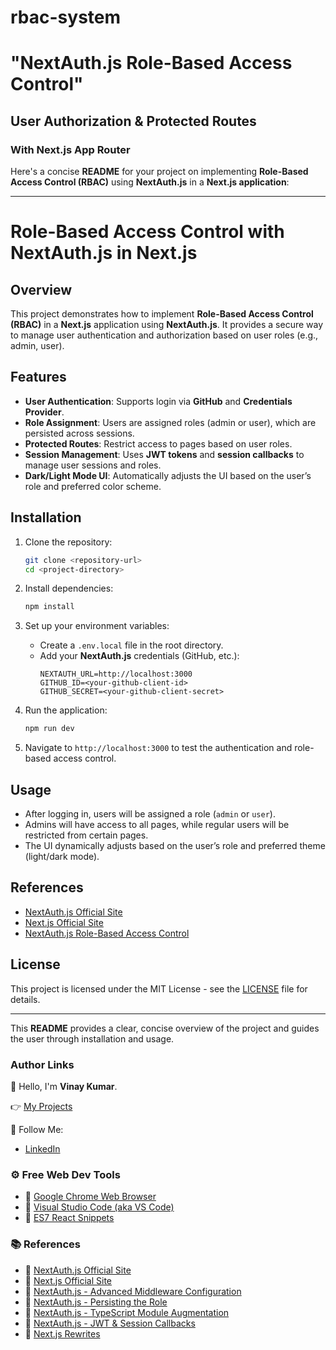 # rbac-system

# "NextAuth.js Role-Based Access Control"

## User Authorization & Protected Routes

### With Next.js App Router

Here's a concise **README** for your project on implementing **Role-Based Access Control (RBAC)** using **NextAuth.js** in a **Next.js application**:

---

# Role-Based Access Control with NextAuth.js in Next.js

## Overview

This project demonstrates how to implement **Role-Based Access Control (RBAC)** in a **Next.js** application using **NextAuth.js**. It provides a secure way to manage user authentication and authorization based on user roles (e.g., admin, user).

## Features

- **User Authentication**: Supports login via **GitHub** and **Credentials Provider**.
- **Role Assignment**: Users are assigned roles (admin or user), which are persisted across sessions.
- **Protected Routes**: Restrict access to pages based on user roles.
- **Session Management**: Uses **JWT tokens** and **session callbacks** to manage user sessions and roles.
- **Dark/Light Mode UI**: Automatically adjusts the UI based on the user’s role and preferred color scheme.

## Installation

1. Clone the repository:
   ```bash
   git clone <repository-url>
   cd <project-directory>
   ```

2. Install dependencies:
   ```bash
   npm install
   ```

3. Set up your environment variables:
   - Create a `.env.local` file in the root directory.
   - Add your **NextAuth.js** credentials (GitHub, etc.):
     ```env
     NEXTAUTH_URL=http://localhost:3000
     GITHUB_ID=<your-github-client-id>
     GITHUB_SECRET=<your-github-client-secret>
     ```

4. Run the application:
   ```bash
   npm run dev
   ```

5. Navigate to `http://localhost:3000` to test the authentication and role-based access control.

## Usage

- After logging in, users will be assigned a role (`admin` or `user`).
- Admins will have access to all pages, while regular users will be restricted from certain pages.
- The UI dynamically adjusts based on the user’s role and preferred theme (light/dark mode).

## References

- [NextAuth.js Official Site](https://next-auth.js.org/)
- [Next.js Official Site](https://nextjs.org/)
- [NextAuth.js Role-Based Access Control](https://authjs.dev/guides/basics/role-based-access-control#persisting-the-role)

## License

This project is licensed under the MIT License - see the [LICENSE](LICENSE) file for details.

---

This **README** provides a clear, concise overview of the project and guides the user through installation and usage.

### Author Links

👋 Hello, I'm **Vinay Kumar**.

👉 [My Projects](https://github.com/vinaythanay)

🚀 Follow Me:
- [LinkedIn](https://www.linkedin.com/in/agathamudi-vinay-kumar-0677a4235) 

### ⚙ Free Web Dev Tools
- 🔗 [Google Chrome Web Browser](https://google.com/chrome/)
- 🔗 [Visual Studio Code (aka VS Code)](https://code.visualstudio.com/)
- 🔗 [ES7 React Snippets](https://marketplace.visualstudio.com/items?itemName=dsznajder.es7-react-js-snippets)

### 📚 References
- 🔗 [NextAuth.js Official Site](https://next-auth.js.org/)
- 🔗 [Next.js Official Site](https://nextjs.org/)
- 🔗 [NextAuth.js - Advanced Middleware Configuration](https://next-auth.js.org/configuration/nextjs#advanced-usage)
- 🔗 [NextAuth.js - Persisting the Role](https://authjs.dev/guides/basics/role-based-access-control#persisting-the-role)
- 🔗 [NextAuth.js - TypeScript Module Augmentation](https://next-auth.js.org/getting-started/typescript#module-augmentation)
- 🔗 [NextAuth.js - JWT & Session Callbacks](https://next-auth.js.org/configuration/callbacks#jwt-callback)
- 🔗 [Next.js Rewrites](https://nextjs.org/docs/app/api-reference/functions/next-response#rewrite)


